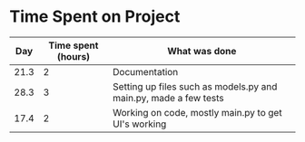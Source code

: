 # Time Spent on Project
| Day     | Time spent (hours) | What was done   |
| --- | --- | --- |
| 21.3    | 2                  | Documentation   |
| 28.3    | 3    | Setting up files such as models.py and main.py, made a few tests |
| 17.4    | 2    | Working on code, mostly main.py to get UI's working |

